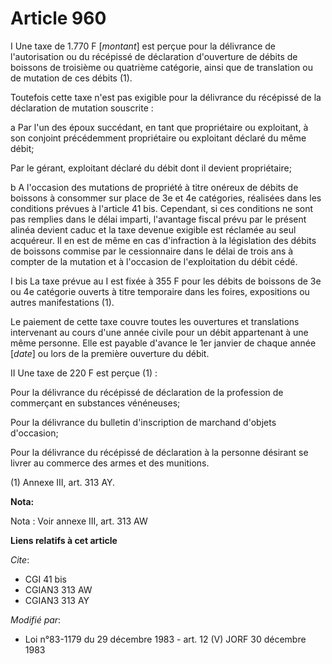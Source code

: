 # Article 960

I  Une taxe de 1.770 F [*montant*] est perçue pour la délivrance de l'autorisation ou du récépissé de déclaration d'ouverture
de débits de boissons de troisième ou quatrième catégorie, ainsi que de translation ou de mutation de ces débits (1).

Toutefois cette taxe n'est pas exigible pour la délivrance du récépissé de la déclaration de mutation souscrite :

a  Par l'un des  époux succédant, en tant que propriétaire ou exploitant, à son conjoint précédemment propriétaire ou
exploitant déclaré du même débit;

Par le gérant, exploitant déclaré du débit dont il devient propriétaire;

b  A l'occasion des mutations de propriété à titre onéreux de débits de boissons à consommer sur place de 3e et 4e
catégories, réalisées dans les conditions prévues à l'article 41 bis. Cependant, si ces conditions ne sont pas remplies dans
le délai imparti, l'avantage fiscal prévu par le présent alinéa devient caduc et la taxe devenue exigible est réclamée au
seul acquéreur. Il en est de même en cas d'infraction à la législation des débits de boissons commise par le cessionnaire
dans le délai de trois ans à compter de la mutation et à l'occasion de l'exploitation du débit cédé.

I bis  La taxe prévue au I est fixée à 355 F pour les débits de boissons de 3e ou 4e catégorie ouverts à titre temporaire
dans les foires, expositions ou autres manifestations (1).

Le paiement de cette taxe couvre toutes les ouvertures et translations intervenant au cours d'une année civile pour un débit
appartenant à une même personne. Elle est payable d'avance le 1er janvier de chaque année [*date*] ou lors de la première
ouverture du débit.

II  Une taxe de 220 F est perçue (1) :

Pour la délivrance du récépissé de déclaration de la profession de commerçant en substances vénéneuses;

Pour la délivrance du bulletin d'inscription de marchand d'objets d'occasion;

Pour la délivrance du récépissé de déclaration à la personne désirant se livrer au commerce des armes et des munitions.

(1)  Annexe III, art. 313 AY.

**Nota:**

Nota : Voir annexe III, art. 313 AW

**Liens relatifs à cet article**

_Cite_:

  - CGI 41 bis
  - CGIAN3 313 AW
  - CGIAN3 313 AY

_Modifié par_:

  - Loi n°83-1179 du 29 décembre 1983 - art. 12 (V) JORF 30 décembre 1983
